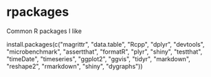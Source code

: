 rpackages
=========

Common R packages I like


install.packages(c("magrittr", "data.table", "Rcpp", "dplyr", "devtools", "microbenchmark", "assertthat", "formatR", "plyr", "shiny", "testthat", "timeDate", "timeseries", "ggplot2", "ggvis", "tidyr", "markdown", "reshape2", "rmarkdown", "shiny", "dygraphs"))

